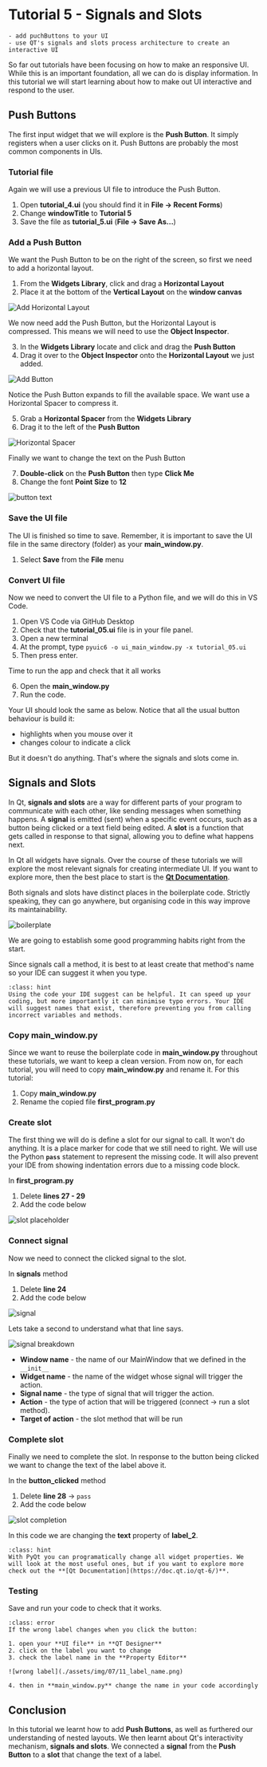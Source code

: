 # Tutorial 5 - Signals and Slots

```{admonition} In this tutorial you will:
- add puchButtons to your UI
- use QT's signals and slots process architecture to create an interactive UI
```

So far out tutorials have been focusing on how to make an responsive UI.  While this is an important foundation, all we can do is display information. In this tutorial we will start learning about how to make out UI interactive and respond to the user.

## Push Buttons

The first input widget that we will explore is the **Push Button**. It simply registers when a user clicks on it. Push Buttons are probably the most common components in UIs.

### Tutorial file

Again we will use a previous UI file to introduce the Push Button.

1. Open **tutorial_4.ui** (you should find it in **File &rarr; Recent Forms**)
2. Change **windowTitle** to **Tutorial 5**
3. Save the file as **tutorial_5.ui** (**File &rarr; Save As...**)

### Add a Push Button

We want the Push Button to be on the right of the screen, so first we need to add a horizontal layout.

1. From the **Widgets Library**, click and drag a **Horizontal Layout**
2. Place it at the bottom of the **Vertical Layout** on the **window canvas**

![Add Horizontal Layout](./assets/img/07/01_add_hlayout.gif)

We now need add the Push Button, but the Horizontal Layout is compressed. This means we will need to use the **Object Inspector**.

3. In the **Widgets Library** locate and click and drag the **Push Button**
4. Drag it over to the **Object Inspector** onto the **Horizontal Layout** we just added.

![Add Button](./assets/img/07/02_add_button.gif)

Notice the Push Button expands to fill the available space. We want use a Horizontal Spacer to compress it.

5. Grab a **Horizontal Spacer** from the **Widgets Library**
6. Drag it to the left of the **Push Button**

![Horizontal Spacer](./assets/img/07/03_hspacer.gif)

Finally we want to change the text on the Push Button

7. **Double-click** on the **Push Button** then type **Click Me**
8. Change the font **Point Size** to **12**

![button text](./assets/img/07/04_button_text.gif)

### Save the UI file

The UI is finished so time to save. Remember, it is important to save the UI file in the same directory (folder) as your **main_window.py**.

1. Select **Save** from the **File** menu

### Convert UI file

Now we need to convert the UI file to a Python file, and we will do this in VS Code.

1. Open VS Code via GitHub Desktop
2. Check that the **tutorial_05.ui** file is in your file panel.
3. Open a new terminal
4. At the prompt, type `pyuic6 -o ui_main_window.py -x tutorial_05.ui`
5. Then press enter.

Time to run the app and check that it all works

6. Open the **main_window.py**
7. Run the code.

Your UI should look the same as below. Notice that all the usual button behaviour is build it:

- highlights when you mouse over it
- changes colour to indicate a click

But it doesn't do anything. That's where the signals and slots come in.

## Signals and Slots

In Qt, **signals and slots** are a way for different parts of your program to communicate with each other, like sending messages when something happens. A **signal** is emitted (sent) when a specific event occurs, such as a button being clicked or a text field being edited. A **slot** is a function that gets called in response to that signal, allowing you to define what happens next. 

In Qt all widgets have signals. Over the course of these tutorials we will explore the most relevant signals for creating intermediate UI. If you want to explore more, then the best place to start is the **[Qt Documentation](https://doc.qt.io/qt-6/)**.

Both signals and slots have distinct places in the boilerplate code. Strictly speaking, they can go anywhere, but organising code in this way improve its maintainability.

![boilerplate](./assets/img/07/06_boilerplate.png)

We are going to establish some good programming habits right from the start.

Since signals call a method, it is best to at least create that method's name so your IDE can suggest it when you type.

```{admonition} Using suggested code
:class: hint
Using the code your IDE suggest can be helpful. It can speed up your coding, but more importantly it can minimise typo errors. Your IDE will suggest names that exist, therefore preventing you from calling incorrect variables and methods.
```

### Copy main_window.py

Since we want to reuse the boilerplate code in **main_window.py** throughout these tutorials, we want to keep a clean version. From now on, for each tutorial, you will need to copy **main_window.py** and rename it. For this tutorial:

1. Copy **main_window.py**
2. Rename the copied file **first_program.py**

### Create slot

The first thing we will do is define a slot for our signal to call. It won't do anything. It is a place marker for code that we still need to right. We will use the Python **`pass`** statement to represent the missing code. It will also prevent your IDE from showing indentation errors due to a missing code block.

In **first_program.py**

1. Delete **lines 27 - 29**
2. Add the code below

![slot placeholder](./assets/img/07/07_slot_placeholder.png)

### Connect signal

Now we need to connect the clicked signal to the slot. 

In **signals** method

1. Delete **line 24**
2. Add the code below

![signal](./assets/img/07/08_signal.png)

Lets take a second to understand what that line says.

![signal breakdown](./assets/img/07/09_signal_breakdown.png)

- **Window name** - the name of our MainWindow that we defined in the `__init__`
- **Widget name** - the name of the widget whose signal will trigger the action.
- **Signal name** - the type of signal that will trigger the action.
- **Action** - the type of action that will be triggered (connect &rarr; run a slot method).
- **Target of action** - the slot method that will be run

### Complete slot

Finally we need to complete the slot. In response to the button being clicked we want to change the text of the label above it.

In the **button_clicked** method

1. Delete **line 28** &rarr; `pass`
2. Add the code below

![slot completion](./assets/img/07/10_slot_completion.png)

In this code we are changing the **text** property of **label_2**.

```{admonition} Widget properties
:class: hint
With PyQt you can programatically change all widget properties. We will look at the most useful ones, but if you want to explore more check out the **[Qt Documentation](https://doc.qt.io/qt-6/)**.
```

### Testing

Save and run your code to check that it works.

```{admonition} Wrong label
:class: error
If the wrong label changes when you click the button:

1. open your **UI file** in **QT Designer**
2. click on the label you want to change
3. check the label name in the **Property Editor**

![wrong label](./assets/img/07/11_label_name.png)

4. then in **main_window.py** change the name in your code accordingly
```

## Conclusion

In this tutorial we learnt how to add **Push Buttons**, as well as furthered our understanding of nested layouts. We then learnt about Qt's interactivity mechanism, **signals and slots**. We connected a **signal** from the **Push Button** to a **slot** that change the text of a label.

